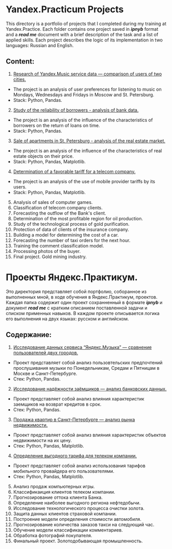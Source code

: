 # Yandex.Practicum Projects

This directory is a portfolio of projects that I completed during my training at Yandex.Practice. Each folder contains one project saved in ***ipnyb*** format and a ***read me*** document with a brief description of the task and a list of applied skills. Each project describes the logic of its implementation in two languages: Russian and English.

## Content:
1. [Research of Yandex.Music service data — comparison of users of two cities.](https://github.com/ArtemNazarovL/Yandex.Practicum.Projects/tree/main/1st_project_music_research)
- The project is an analysis of user preferences for listening to music on Mondays, Wednesdays and Fridays in Moscow and St. Petersburg.
- Stack: Python, Pandas.
2. [Study of the reliability of borrowers - analysis of bank data.](https://github.com/ArtemNazarovL/Yandex.Practicum.Projects/tree/main/2nd_project_borrowers_research)
- The project is an analysis of the influence of the characteristics of borrowers on the return of loans on time.
- Stack: Python, Pandas.
3. [Sale of apartments in St. Petersburg - analysis of the real estate market.](https://github.com/ArtemNazarovL/Yandex.Practicum.Projects/tree/main/3rd_project_real_estate)
- The project is an analysis of the influence of the characteristics of real estate objects on their price.
- Stack: Python, Pandas, Matplotlib.
4. [Determination of a favorable tariff for a telecom company.](https://github.com/ArtemNazarovL/Yandex.Practicum.Projects/tree/main/4th_project_mobile_provider)
- The project is an analysis of the use of mobile provider tariffs by its users.
- Stack: Python, Pandas, Matplotlib.
5. Analysis of sales of computer games.
6. Classification of telecom company clients.
7. Forecasting the outflow of the Bank's client.
8. Determination of the most profitable region for oil production.
9. Study of the technological process of gold purification.
10. Protection of data of clients of the insurance company.
11. Building a model for determining the cost of a car.
12. Forecasting the number of taxi orders for the next hour.
13. Training the comment classification model.
14. Processing photos of the buyer.
15. Final project. Gold mining industry.


# Проекты Яндекс.Практикум.

Это директория представляет собой портфолио, соборанное из выполненных мной, в ходе обучения в Яндекс.Практикум, проектов. Каждая папка содержит один проект сохранненный в формате ***ipnyb*** и документ ***read me*** с кратким описанием поставленной задачи и списком применных навыков. В каждом проекте описывается логика его выполнения на двух языках: русском и английском. 

## Содержание:
1. [Исследование данных сервиса “Яндекс.Музыка” — сравнение пользователей двух городов.](https://github.com/ArtemNazarovL/Yandex.Practicum.Projects/tree/main/1st_project_music_research)
- Проект представляет собой анализ пользовтельских предпочтений прослушивания музыки по Понедельникам, Средам и Пятницам в Москве и Санкт-Петербурге.
- Стек: Python, Pandas.
2. [Исследование надёжности заёмщиков — анализ банковских данных.](https://github.com/ArtemNazarovL/Yandex.Practicum.Projects/tree/main/2nd_project_borrowers_research)
- Проект представляет собой анализ влияния характеристик заемщиков на возврат кредитов в срок.
- Стек: Python, Pandas.
3. [Продажа квартир в Санкт-Петербурге — анализ рынка недвижимости.](https://github.com/ArtemNazarovL/Yandex.Practicum.Projects/tree/main/3rd_project_real_estate)
- Проект представляет собой анализ влияния характеристик объектов недвижимости на их цену.
- Стек: Python, Pandas, Matplotlib.
4. [Определение выгодного тарифа для телеком компании.](https://github.com/ArtemNazarovL/Yandex.Practicum.Projects/tree/main/4th_project_mobile_provider)
- Проект представляет собой анализ использования тарифов мобильного провайдера его пользователями.
- Стек: Python, Pandas, Matplotlib.
5. Анализ продаж компьютерных игры.
6. Классификаиция клиентов телеком компании.
7. Прогнозирование оттока клиента Банка.
8. Определение наиболее выгодного региона нефтедобычи.
9. Исследование технологического процесса очистки золота.
10. Защита данных клиентов страховой компании.
11. Построение модели определения стоимости автомобиля.
12. Прогнозирование количества заказов такси на следующий час.
13. Обучение модели классификации комментариев.
14. Обработка фотографий покупателя.
15. Финальный проект. Золотодобывающая промышленность.
